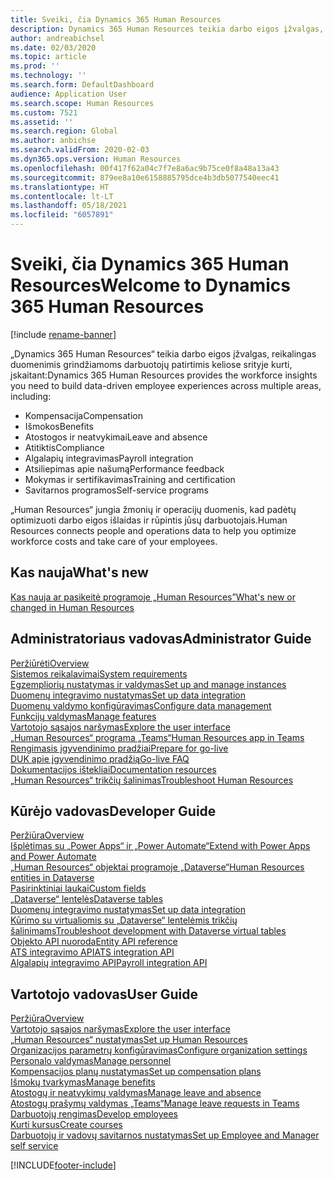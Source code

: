 ```yaml
---
title: Sveiki, čia Dynamics 365 Human Resources
description: Dynamics 365 Human Resources teikia darbo eigos įžvalgas, reikalingas duomenimis grindžiamoms darbuotojų patirtimis keliose srityje kurti.
author: andreabichsel
ms.date: 02/03/2020
ms.topic: article
ms.prod: ''
ms.technology: ''
ms.search.form: DefaultDashboard
audience: Application User
ms.search.scope: Human Resources
ms.custom: 7521
ms.assetid: ''
ms.search.region: Global
ms.author: anbichse
ms.search.validFrom: 2020-02-03
ms.dyn365.ops.version: Human Resources
ms.openlocfilehash: 00f417f62a04c7f7e8a6ac9b75ce0f8a48a13a43
ms.sourcegitcommit: 879ee8a10e6158885795dce4b3db5077540eec41
ms.translationtype: HT
ms.contentlocale: lt-LT
ms.lasthandoff: 05/18/2021
ms.locfileid: "6057891"
---
```

# <a name="welcome-to-dynamics-365-human-resources"></a><span data-ttu-id="457ed-103">Sveiki, čia Dynamics 365 Human Resources</span><span class="sxs-lookup"><span data-stu-id="457ed-103">Welcome to Dynamics 365 Human Resources</span></span>

[!include [rename-banner](~/includes/cc-data-platform-banner.md)]

<span data-ttu-id="457ed-104">„Dynamics 365 Human Resources“ teikia darbo eigos įžvalgas, reikalingas duomenimis grindžiamoms darbuotojų patirtimis keliose srityje kurti, įskaitant:</span><span class="sxs-lookup"><span data-stu-id="457ed-104">Dynamics 365 Human Resources provides the workforce insights you need to build data-driven employee experiences across multiple areas, including:</span></span>

- <span data-ttu-id="457ed-105">Kompensacija</span><span class="sxs-lookup"><span data-stu-id="457ed-105">Compensation</span></span>
- <span data-ttu-id="457ed-106">Išmokos</span><span class="sxs-lookup"><span data-stu-id="457ed-106">Benefits</span></span>
- <span data-ttu-id="457ed-107">Atostogos ir neatvykimai</span><span class="sxs-lookup"><span data-stu-id="457ed-107">Leave and absence</span></span>
- <span data-ttu-id="457ed-108">Atitiktis</span><span class="sxs-lookup"><span data-stu-id="457ed-108">Compliance</span></span>
- <span data-ttu-id="457ed-109">Algalapių integravimas</span><span class="sxs-lookup"><span data-stu-id="457ed-109">Payroll integration</span></span>
- <span data-ttu-id="457ed-110">Atsiliepimas apie našumą</span><span class="sxs-lookup"><span data-stu-id="457ed-110">Performance feedback</span></span>
- <span data-ttu-id="457ed-111">Mokymas ir sertifikavimas</span><span class="sxs-lookup"><span data-stu-id="457ed-111">Training and certification</span></span>
- <span data-ttu-id="457ed-112">Savitarnos programos</span><span class="sxs-lookup"><span data-stu-id="457ed-112">Self-service programs</span></span>

<span data-ttu-id="457ed-113">„Human Resources“ jungia žmonių ir operacijų duomenis, kad padėtų optimizuoti darbo eigos išlaidas ir rūpintis jūsų darbuotojais.</span><span class="sxs-lookup"><span data-stu-id="457ed-113">Human Resources connects people and operations data to help you optimize workforce costs and take care of your employees.</span></span>

## <a name="whats-new"></a><span data-ttu-id="457ed-114">Kas nauja</span><span class="sxs-lookup"><span data-stu-id="457ed-114">What's new</span></span>

[<span data-ttu-id="457ed-115">Kas nauja ar pasikeitė programoje „Human Resources”</span><span class="sxs-lookup"><span data-stu-id="457ed-115">What's new or changed in Human Resources</span></span>](hr-admin-whats-new.md)

## <a name="administrator-guide"></a><span data-ttu-id="457ed-116">Administratoriaus vadovas</span><span class="sxs-lookup"><span data-stu-id="457ed-116">Administrator Guide</span></span>

[<span data-ttu-id="457ed-117">Peržiūrėti</span><span class="sxs-lookup"><span data-stu-id="457ed-117">Overview</span></span>](hr-admin-overview.md)</br>
[<span data-ttu-id="457ed-118">Sistemos reikalavimai</span><span class="sxs-lookup"><span data-stu-id="457ed-118">System requirements</span></span>](hr-admin-system-requirements.md)</br>
[<span data-ttu-id="457ed-119">Egzempliorių nustatymas ir valdymas</span><span class="sxs-lookup"><span data-stu-id="457ed-119">Set up and manage instances</span></span>](hr-admin-setup-provision.md)</br>
[<span data-ttu-id="457ed-120">Duomenų integravimo nustatymas</span><span class="sxs-lookup"><span data-stu-id="457ed-120">Set up data integration</span></span>](hr-admin-integration-choose-technology.md)</br>
[<span data-ttu-id="457ed-121">Duomenų valdymo konfigūravimas</span><span class="sxs-lookup"><span data-stu-id="457ed-121">Configure data management</span></span>](../fin-ops-core/dev-itpro/data-entities/data-entities-data-packages.md?toc=/dynamics365/human-resources/toc.json)</br>
[<span data-ttu-id="457ed-122">Funkcijų valdymas</span><span class="sxs-lookup"><span data-stu-id="457ed-122">Manage features</span></span>](hr-admin-manage-features.md)</br>
[<span data-ttu-id="457ed-123">Vartotojo sąsajos naršymas</span><span class="sxs-lookup"><span data-stu-id="457ed-123">Explore the user interface</span></span>](../fin-ops-core/fin-ops/get-started/user-interface-elements.md?toc=/dynamics365/human-resources/toc.json)</br>
[<span data-ttu-id="457ed-124">„Human Resources“ programa „Teams“</span><span class="sxs-lookup"><span data-stu-id="457ed-124">Human Resources app in Teams</span></span>](hr-admin-teams-leave-app.md)</br>
[<span data-ttu-id="457ed-125">Rengimasis įgyvendinimo pradžiai</span><span class="sxs-lookup"><span data-stu-id="457ed-125">Prepare for go-live</span></span>](hr-admin-go-live-prepare.md)</br>
[<span data-ttu-id="457ed-126">DUK apie įgyvendinimo pradžią</span><span class="sxs-lookup"><span data-stu-id="457ed-126">Go-live FAQ</span></span>](hr-admin-go-live-faq.md)</br>
[<span data-ttu-id="457ed-127">Dokumentacijos ištekliai</span><span class="sxs-lookup"><span data-stu-id="457ed-127">Documentation resources</span></span>](../fin-ops-core/fin-ops/get-started/help-overview.md?toc=/dynamics365/human-resources/toc.json)</br>
[<span data-ttu-id="457ed-128">„Human Resources“ trikčių šalinimas</span><span class="sxs-lookup"><span data-stu-id="457ed-128">Troubleshoot Human Resources</span></span>](../fin-ops-core/dev-itpro/lifecycle-services/lcs-support.md)

## <a name="developer-guide"></a><span data-ttu-id="457ed-129">Kūrėjo vadovas</span><span class="sxs-lookup"><span data-stu-id="457ed-129">Developer Guide</span></span>

[<span data-ttu-id="457ed-130">Peržiūra</span><span class="sxs-lookup"><span data-stu-id="457ed-130">Overview</span></span>](hr-developer-overview.md)</br>
[<span data-ttu-id="457ed-131">Išplėtimas su „Power Apps“ ir „Power Automate“</span><span class="sxs-lookup"><span data-stu-id="457ed-131">Extend with Power Apps and Power Automate</span></span>](hr-developer-power-apps.md)</br>
[<span data-ttu-id="457ed-132">„Human Resources“ objektai programoje „Dataverse“</span><span class="sxs-lookup"><span data-stu-id="457ed-132">Human Resources entities in Dataverse</span></span>](hr-developer-entities.md)</br>
[<span data-ttu-id="457ed-133">Pasirinktiniai laukai</span><span class="sxs-lookup"><span data-stu-id="457ed-133">Custom fields</span></span>](hr-developer-custom-fields.md)</br>
[<span data-ttu-id="457ed-134">„Dataverse“ lentelės</span><span class="sxs-lookup"><span data-stu-id="457ed-134">Dataverse tables</span></span>](hr-developer-entities.md)</br>
[<span data-ttu-id="457ed-135">Duomenų integravimo nustatymas</span><span class="sxs-lookup"><span data-stu-id="457ed-135">Set up data integration</span></span>](hr-admin-integration-choose-technology.md)</br>
[<span data-ttu-id="457ed-136">Kūrimo su virtualiomis su „Dataverse“ lentelėmis trikčių šalinimams</span><span class="sxs-lookup"><span data-stu-id="457ed-136">Troubleshoot development with Dataverse virtual tables</span></span>](hr-developer-optimize-virtual-table-queries.md)</br>
[<span data-ttu-id="457ed-137">Objekto API nuoroda</span><span class="sxs-lookup"><span data-stu-id="457ed-137">Entity API reference</span></span>](hr-developer-api-authentication.md)</br>
[<span data-ttu-id="457ed-138">ATS integravimo API</span><span class="sxs-lookup"><span data-stu-id="457ed-138">ATS integration API</span></span>](hr-admin-integration-ats-api-introduction.md)</br>
[<span data-ttu-id="457ed-139">Algalapių integravimo API</span><span class="sxs-lookup"><span data-stu-id="457ed-139">Payroll integration API</span></span>](hr-admin-integration-payroll-api-introduction.md)

## <a name="user-guide"></a><span data-ttu-id="457ed-140">Vartotojo vadovas</span><span class="sxs-lookup"><span data-stu-id="457ed-140">User Guide</span></span>

[<span data-ttu-id="457ed-141">Peržiūra</span><span class="sxs-lookup"><span data-stu-id="457ed-141">Overview</span></span>](hr-hrpro-overview.md)</br>
[<span data-ttu-id="457ed-142">Vartotojo sąsajos naršymas</span><span class="sxs-lookup"><span data-stu-id="457ed-142">Explore the user interface</span></span>](../fin-ops-core/fin-ops/get-started/user-interface-elements.md?toc=/dynamics365/human-resources/toc.json)</br>
[<span data-ttu-id="457ed-143">„Human Resources“ nustatymas</span><span class="sxs-lookup"><span data-stu-id="457ed-143">Set up Human Resources</span></span>](hr-setup-parameters.md)</br>
[<span data-ttu-id="457ed-144">Organizacijos parametrų konfigūravimas</span><span class="sxs-lookup"><span data-stu-id="457ed-144">Configure organization settings</span></span>](../fin-ops-core/fin-ops/organization-administration/organization-administration-home-page.md?toc=/dynamics365/human-resources/toc.json)</br>
[<span data-ttu-id="457ed-145">Personalo valdymas</span><span class="sxs-lookup"><span data-stu-id="457ed-145">Manage personnel</span></span>](hr-personnel-departments-jobs-positions.md)</br>
[<span data-ttu-id="457ed-146">Kompensacijos planų nustatymas</span><span class="sxs-lookup"><span data-stu-id="457ed-146">Set up compensation plans</span></span>](hr-compensation-overview.md)</br>
[<span data-ttu-id="457ed-147">Išmokų tvarkymas</span><span class="sxs-lookup"><span data-stu-id="457ed-147">Manage benefits</span></span>](hr-benefits-management-overview.md)</br>
[<span data-ttu-id="457ed-148">Atostogų ir neatvykimų valdymas</span><span class="sxs-lookup"><span data-stu-id="457ed-148">Manage leave and absence</span></span>](hr-leave-and-absence-overview.md)</br>
[<span data-ttu-id="457ed-149">Atostogų prašymų valdymas „Teams“</span><span class="sxs-lookup"><span data-stu-id="457ed-149">Manage leave requests in Teams</span></span>](hr-teams-leave-app.md)</br>
[<span data-ttu-id="457ed-150">Darbuotojų rengimas</span><span class="sxs-lookup"><span data-stu-id="457ed-150">Develop employees</span></span>](hr-develop-performance-management-overview.md)</br>
[<span data-ttu-id="457ed-151">Kurti kursus</span><span class="sxs-lookup"><span data-stu-id="457ed-151">Create courses</span></span>](hr-learning-courses.md)</br>
[<span data-ttu-id="457ed-152">Darbuotojų ir vadovų savitarnos nustatymas</span><span class="sxs-lookup"><span data-stu-id="457ed-152">Set up Employee and Manager self service</span></span>](hr-employee-manager-self-service-overview.md)

[!INCLUDE[footer-include](../includes/footer-banner.md)]
